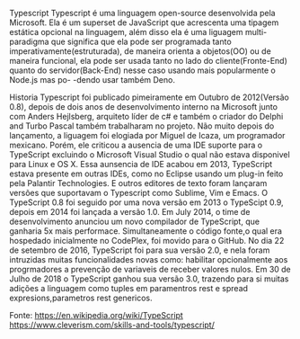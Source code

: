 Typescript 
Typescript é uma linguagem open-source desenvolvida pela Microsoft. Ela é um superset de JavaScript que acrescenta uma tipagem estática opcional na linguagem,
além disso ela é uma liguagem multi-paradigma que significa que ela pode ser programada tanto imperativamente(estruturada), de maneira orienta a objetos(OO) ou
de maneira funcional, ela pode ser usada tanto no lado do cliente(Fronte-End) quanto do servidor(Back-End) nesse caso usando mais popularmente o Node.js mas po-
-dendo usar também
Deno.

Historia
Typescript foi publicado pimeiramente em Outubro de 2012(Versão 0.8), depois de dois anos de desenvolvimento interno na Microsoft junto com Anders Hejlsberg, arquiteto líder 
de c# e também o criador do Delphi and Turbo Pascal também trabalharam no projeto.
Não muito depois do lançamento, a liguagem foi elogiada por Miguel de Icaza, um programador mexicano. Porém, ele criticou a ausencia de uma IDE suporte para o TypeScript excluindo
o Microsoft Visual Studio o qual não estava disponivel para Linux e OS X.
Essa aunsencia de IDE acabou em 2013, TypeScript estava presente em outras IDEs, como no Eclipse usando um plug-in feito pela Palantir Technologies. E outros editores de texto
foram lançaram versões que suportavam o Typescript como Sublime, Vim e Emacs.
O TypeScript 0.8 foi seguido por uma nova versão em 2013 o TypeScipt 0.9, depois em 2014 foi lançada a versão 1.0.
Em July 2014, o time de desenvolvimento anunciou um novo compilador de TypeScript, que ganharia 5x mais performace. Simultaneamente o código fonte,o qual era hospedado inicialmente  no CodePlex, foi movido para o GitHub.
No dia 22 de setembro de 2016, TypeScript foi para sua versão 2.0, e nela foram intruzidas muitas funcionalidades novas como: habilitar opcionalmente aos progrmadores a prevenção de variaveis de receber valores nulos.
Em 30 de Julho de 2018 o TypeScript ganhou sua versão 3.0, trazendo para si muitas adições a linguagem como tuples em paramentros rest e spread expresions,parametros rest genericos.

Fonte:
https://en.wikipedia.org/wiki/TypeScript
https://www.cleverism.com/skills-and-tools/typescript/